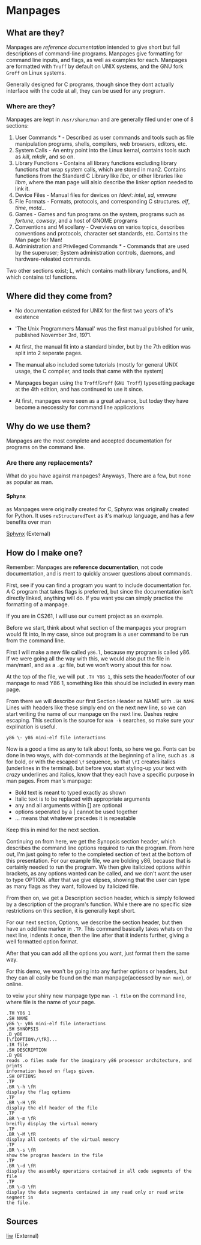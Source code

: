 # Manpages

## What are they?

Manpages are *reference documentation* intended to give short but full
descriptions of command-line programs. Manpages give formatting for command
line inputs, and flags, as well as examples for each. Manpages are formatted
with `Troff` by default on UNIX systems, and the GNU fork `Groff` on Linux 
systems.

Generally designed for C programs, though since they dont actually interface
with the code at all, they can be used for any program.

### Where are they?

Manpages are kept in `/usr/share/man` and are generally filed under one of 8
sections:

1. User Commands * - Described as user commands and tools such as file 
manipulation programs, shells, compilers, web browsers, editors, etc.
2. System Calls - An entry point into the Linux kernal, contains tools such as 
*kill*, *mkdir*, and so on.
3. Library Functions - Contains all library functions excluding library
functions that wrap system calls, which are stored in man2. Contains functions
from the Standard C Library like *libc*, or other libraries like *libm*, where
the man page will alslo describe the linker option needed to link it.
4. Device Files - Manual files for devices on /dev/: *intel*, *sd*, *vmware*
5. File Formats - Formats, protocols, and corresponding C structures. *elf*, 
*time*, *motd*...
6. Games - Games and fun programs on the system, programs such as *fortune*,
*cowsay*, and a host of GNOME programs
7. Conventions and Miscellany - Overviews on varios topics, describes
conventions and protocols, character set standards, etc. Contains the Man page
for Man!
8. Administration and Privileged Commands * - Commands that are used by the 
superuser; System administration controls, daemons, and hardware-releated
commands.

Two other sections exist; L, which contains math library functions, and N,
which contains tcl functions.

## Where did they come from?

 - No documentation existed for UNIX for the first two years of it's existence

 - 'The Unix Programmers Manual' was the first manual published for unix,
published November 3rd, 1971.

 - At first, the manual fit into a standard binder, but by the 7th edition was
split into 2 seperate pages.

 - The manual also included some tutorials (mostly for general UNIX usage, the
C compiler, and tools that came with the system)

 - Manpages began using the `Troff`/`Groff` (`GNU Troff`) typesetting package 
at the 4th edition, and has continued to use it since.

 - At first, manpages were seen as a great advance, but today they have become 
a neccessity for command line applications

## Why do we use them?

Manpages are the most complete and accepted documentation for programs on the
command line. 

### Are there any replacements?

What do you have against manpages? Anyways, There are a few, but none as
popular as man.

#### Sphynx

as Manpages were originally created for C, Sphynx was originally created for
Python. It uses `reStructuredText` as it's markup language, and has a few
benefits over man

[Sphynx](sphinx-doc.org) (External)

## How do I make one?

Remember: Manpages are **reference documentation**, not code documentation,
and is ment to quickly answer questions about commands.

First, see if you can find a program you want to include documentation for. A C
program that takes flags is preferred, but since the documentation isn't
directly linked, anything will do. If you want you can simply practice the
formatting of a manpage.

If you are in CS261, I will use our current project as an example.

Before we start, think about what section of the manpages your program would
fit into, In my case, since out program is a user command to be run from the
command line.

First I will make a new file called `y86.l`, because my program is called y86.
If we were going all the way with this, we would also put the file in man/man1,
and as a `.gz` file, but we won't worry about this for now.

At the top of the file, we will put `.TH Y86 1`, this sets the header/footer of
our manpage to read Y86 1, something like this should be included in every man
page. 

From there we will describe our first Section Header as NAME with 
`.SH NAME` Lines with headers like these simply end on the next new line, so
we can start writing the name of our manpage on the next line. Dashes reqire
escaping. This section is the source for `man -k` searches, so make sure your
explination is useful.

`y86 \- y86 mini-elf file interactions`

Now is a good a time as any to talk about fonts, so here we go. Fonts can be
done in two ways, with dot-commands at the beginning of a line, such as `.B`
for bold, or with the escaped `\f` sequence, so that `\fI` creates italics 
(underlines in the terminal). but before you start styling-up your text with 
*crazy* underlines and italics, know that they each have a specific purpose in
man pages. From man's manpage:

 - Bold text is meant to typed exactly as shown
 - Italic text is to be replaced with appropriate arguments
 - any and all arguments within [] are optional
 - options seperated by a | cannot be used together
 - ... means that whatever precedes it is repeatable

Keep this in mind for the next section.

Continuing on from here, we get the Synopsis section header, which describes
the command line options required to run the program. From here out, I'm just
going to refer to the completed section of text at the bottom of this 
presentation. For our example file, we are bolding y86, because that is 
certainly needed to run the program. We then give italicized options within
brackets, as any options wanted can be called, and we don't want the user to
type OPTION. after that we give elipses, showing that the user can type as many
flags as they want, followed by italicized file.

From then on, we get a Description section header, which is simply followed by
a description of the program's function. While there are no specific size
restrictions on this section, it is generally kept short. 

For our next section, Options, we describe the section header, but then have
an odd line marker in `.TP`. This command basically takes whats on the next
line, indents it once, then the line after that it indents further, giving a
well formatted option format.

After that you can add all the options you want, just format them the same way.

For this demo, we won't be going into any further options or headers, but they
can all easily be found on the man manpage(accessed by `man man`), or online.

to veiw your shiny new manpage type `man -l file` on the command line, where
file is the name of your page.

```
.TH Y86 1
.SH NAME
y86 \- y86 mini-elf file interactions
.SH SYNOPSIS
.B y86
[\fIOPTION\/\fR]... 
.IR file
.SH DESCRIPTION
.B y86
reads .o files made for the imaginary y86 processor architecture, and prints 
information based on flags given.
.SH OPTIONS
.TP 
.BR \-h \fR
display the flag options
.TP
.BR \-H \fR
display the elf header of the file
.TP
.BR \-m \fR
breifly display the virtual memory
.TP
.BR \-M \fR
display all contents of the virtual memory
.TP
.BR \-s \fR
show the program headers in the file
.TP 
.BR \-d \fR
display the assembly operations contained in all code segments of the file
.TP
.BR \-D \fR
display the data segments contained in any read only or read write segment in
the file.
```

## Sources
[liw](liw.fi/manpages) (External)
